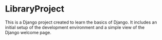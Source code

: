# LibraryProject

This is a Django project created to learn the basics of Django. It includes an initial setup of the development environment and a simple view of the Django welcome page.


